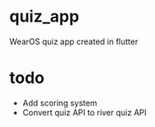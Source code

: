 # quiz_app
 WearOS quiz app created in flutter

# todo
- Add scoring system
- Convert quiz API to river quiz API
